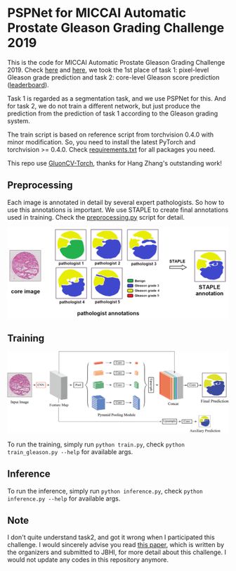 # PSPNet for MICCAI Automatic Prostate Gleason Grading Challenge 2019
This is the code for MICCAI Automatic Prostate Gleason Grading Challenge 2019. Check [here](https://gleason2019.grand-challenge.org/Home/) and [here](https://bmiai.ubc.ca/research/miccai-automatic-prostate-gleason-grading-challenge-2019), we took the 1st place of task 1: pixel-level Gleason grade prediction and task 2: core-level Gleason score prediction ([leaderboard](https://gleason2019.grand-challenge.org/Results/)).

Task 1 is regarded as a segmentation task, and we use PSPNet for this. And for task 2, we do not train a different network, but just produce the prediction from the prediction of task 1 according to the Gleason grading system.

The train script is based on reference script from torchvision 0.4.0 with minor modification. So, you need to install the latest PyTorch and torchvision >= 0.4.0. Check [requirements.txt](requirements.txt) for all packages you need.

This repo use [GluonCV-Torch](https://github.com/zhanghang1989/gluoncv-torch), thanks for Hang Zhang's outstanding work!

## Preprocessing
Each image is annotated in detail by several expert pathologists. So how to use this annotations is important. We use STAPLE to create final annotations used in training. Check the [preprocessing.py](preprocessing.py) script for detail.

![preprocessing](./images/preprocessing.png)

## Training

![PSPNet](./images/PSPNet.png)

To run the training, simply run `python train.py`, check `python train_gleason.py --help` for available args.

## Inference
To run the inference, simply run `python inference.py`, check `python inference.py --help` for available args.

## Note
I don't quite understand task2, and got it wrong when I participated this challenge. I would sincerely advise you read [this paper](https://ieeexplore.ieee.org/abstract/document/8853320/), which is written by the organizers and submitted to JBHI, for more detail about this challenge. I would not update any codes in this repository anymore. 
